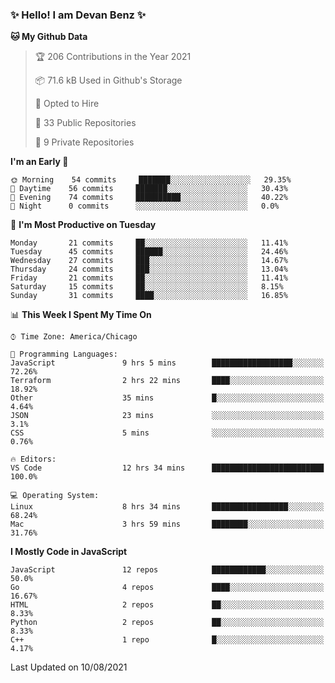 ### ✨ Hello! I am Devan Benz ✨

<!--START_SECTION:waka-->
**🐱 My Github Data** 

> 🏆 206 Contributions in the Year 2021
 > 
> 📦 71.6 kB Used in Github's Storage 
 > 
> 💼 Opted to Hire
 > 
> 📜 33 Public Repositories 
 > 
> 🔑 9 Private Repositories  
 > 
**I'm an Early 🐤** 

```text
🌞 Morning    54 commits     ███████░░░░░░░░░░░░░░░░░░   29.35% 
🌆 Daytime    56 commits     ███████░░░░░░░░░░░░░░░░░░   30.43% 
🌃 Evening    74 commits     ██████████░░░░░░░░░░░░░░░   40.22% 
🌙 Night      0 commits      ░░░░░░░░░░░░░░░░░░░░░░░░░   0.0%

```
📅 **I'm Most Productive on Tuesday** 

```text
Monday       21 commits     ██░░░░░░░░░░░░░░░░░░░░░░░   11.41% 
Tuesday      45 commits     ██████░░░░░░░░░░░░░░░░░░░   24.46% 
Wednesday    27 commits     ███░░░░░░░░░░░░░░░░░░░░░░   14.67% 
Thursday     24 commits     ███░░░░░░░░░░░░░░░░░░░░░░   13.04% 
Friday       21 commits     ██░░░░░░░░░░░░░░░░░░░░░░░   11.41% 
Saturday     15 commits     ██░░░░░░░░░░░░░░░░░░░░░░░   8.15% 
Sunday       31 commits     ████░░░░░░░░░░░░░░░░░░░░░   16.85%

```


📊 **This Week I Spent My Time On** 

```text
⌚︎ Time Zone: America/Chicago

💬 Programming Languages: 
JavaScript               9 hrs 5 mins        ██████████████████░░░░░░░   72.26% 
Terraform                2 hrs 22 mins       ████░░░░░░░░░░░░░░░░░░░░░   18.92% 
Other                    35 mins             █░░░░░░░░░░░░░░░░░░░░░░░░   4.64% 
JSON                     23 mins             ░░░░░░░░░░░░░░░░░░░░░░░░░   3.1% 
CSS                      5 mins              ░░░░░░░░░░░░░░░░░░░░░░░░░   0.76%

🔥 Editors: 
VS Code                  12 hrs 34 mins      █████████████████████████   100.0%

💻 Operating System: 
Linux                    8 hrs 34 mins       █████████████████░░░░░░░░   68.24% 
Mac                      3 hrs 59 mins       ████████░░░░░░░░░░░░░░░░░   31.76%

```

**I Mostly Code in JavaScript** 

```text
JavaScript               12 repos            ████████████░░░░░░░░░░░░░   50.0% 
Go                       4 repos             ████░░░░░░░░░░░░░░░░░░░░░   16.67% 
HTML                     2 repos             ██░░░░░░░░░░░░░░░░░░░░░░░   8.33% 
Python                   2 repos             ██░░░░░░░░░░░░░░░░░░░░░░░   8.33% 
C++                      1 repo              █░░░░░░░░░░░░░░░░░░░░░░░░   4.17%

```



 Last Updated on 10/08/2021
<!--END_SECTION:waka-->

<!--
**devanbenz/devanbenz** is a ✨ _special_ ✨ repository because its `README.md` (this file) appears on your GitHub profile.

Here are some ideas to get you started:

- 🔭 I’m currently working on ...
- 🌱 I’m currently learning ...
- 👯 I’m looking to collaborate on ...
- 🤔 I’m looking for help with ...
- 💬 Ask me about ...
- 📫 How to reach me: ...
- 😄 Pronouns: ...
- ⚡ Fun fact: ...
-->
